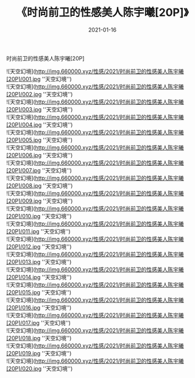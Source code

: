 ﻿---
layout: post
title:  《时尚前卫的性感美人陈宇曦[20P]》
date:   2021-01-16
img: http://img.660000.xyz/性感/2021/时尚前卫的性感美人陈宇曦[20P]/000.jpg
categories: [美女, 性感, 泳衣]
---

时尚前卫的性感美人陈宇曦[20P]



![天空幻境](http://img.660000.xyz/性感/2021/时尚前卫的性感美人陈宇曦[20P]/001.jpg ''天空幻境'') <br>
![天空幻境](http://img.660000.xyz/性感/2021/时尚前卫的性感美人陈宇曦[20P]/002.jpg ''天空幻境'') <br>
![天空幻境](http://img.660000.xyz/性感/2021/时尚前卫的性感美人陈宇曦[20P]/003.jpg ''天空幻境'') <br>
![天空幻境](http://img.660000.xyz/性感/2021/时尚前卫的性感美人陈宇曦[20P]/004.jpg ''天空幻境'') <br>
![天空幻境](http://img.660000.xyz/性感/2021/时尚前卫的性感美人陈宇曦[20P]/005.jpg ''天空幻境'') <br>
![天空幻境](http://img.660000.xyz/性感/2021/时尚前卫的性感美人陈宇曦[20P]/006.jpg ''天空幻境'') <br>
![天空幻境](http://img.660000.xyz/性感/2021/时尚前卫的性感美人陈宇曦[20P]/007.jpg ''天空幻境'') <br>
![天空幻境](http://img.660000.xyz/性感/2021/时尚前卫的性感美人陈宇曦[20P]/008.jpg ''天空幻境'') <br>
![天空幻境](http://img.660000.xyz/性感/2021/时尚前卫的性感美人陈宇曦[20P]/009.jpg ''天空幻境'') <br>
![天空幻境](http://img.660000.xyz/性感/2021/时尚前卫的性感美人陈宇曦[20P]/010.jpg ''天空幻境'') <br>
![天空幻境](http://img.660000.xyz/性感/2021/时尚前卫的性感美人陈宇曦[20P]/011.jpg ''天空幻境'') <br>
![天空幻境](http://img.660000.xyz/性感/2021/时尚前卫的性感美人陈宇曦[20P]/012.jpg ''天空幻境'') <br>
![天空幻境](http://img.660000.xyz/性感/2021/时尚前卫的性感美人陈宇曦[20P]/013.jpg ''天空幻境'') <br>
![天空幻境](http://img.660000.xyz/性感/2021/时尚前卫的性感美人陈宇曦[20P]/014.jpg ''天空幻境'') <br>
![天空幻境](http://img.660000.xyz/性感/2021/时尚前卫的性感美人陈宇曦[20P]/015.jpg ''天空幻境'') <br>
![天空幻境](http://img.660000.xyz/性感/2021/时尚前卫的性感美人陈宇曦[20P]/016.jpg ''天空幻境'') <br>
![天空幻境](http://img.660000.xyz/性感/2021/时尚前卫的性感美人陈宇曦[20P]/017.jpg ''天空幻境'') <br>
![天空幻境](http://img.660000.xyz/性感/2021/时尚前卫的性感美人陈宇曦[20P]/018.jpg ''天空幻境'') <br>
![天空幻境](http://img.660000.xyz/性感/2021/时尚前卫的性感美人陈宇曦[20P]/019.jpg ''天空幻境'') <br>
![天空幻境](http://img.660000.xyz/性感/2021/时尚前卫的性感美人陈宇曦[20P]/020.jpg ''天空幻境'') <br>